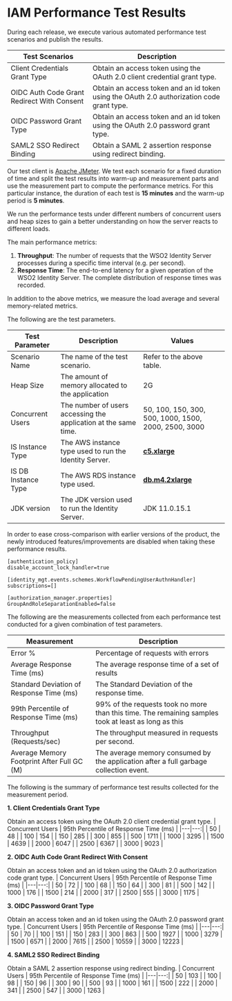 # IAM Performance Test Results

During each release, we execute various automated performance test scenarios and publish the results.

| Test Scenarios | Description |
| --- | --- |
| Client Credentials Grant Type | Obtain an access token using the OAuth 2.0 client credential grant type. |
| OIDC Auth Code Grant Redirect With Consent | Obtain an access token and an id token using the OAuth 2.0 authorization code grant type. |
| OIDC Password Grant Type | Obtain an access token and an id token using the OAuth 2.0 password grant type. |
| SAML2 SSO Redirect Binding | Obtain a SAML 2 assertion response using redirect binding. |

Our test client is [Apache JMeter](https://jmeter.apache.org/index.html). We test each scenario for a fixed duration of
time and split the test results into warm-up and measurement parts and use the measurement part to compute the
performance metrics. For this particular instance, the duration of each test is **15 minutes** and the warm-up period is **5 minutes**.

We run the performance tests under different numbers of concurrent users and heap sizes to gain a better understanding on how the server reacts to different loads.

The main performance metrics:

1. **Throughput**: The number of requests that the WSO2 Identity Server processes during a specific time interval (e.g. per second).
2. **Response Time**: The end-to-end latency for a given operation of the WSO2 Identity Server. The complete distribution of response times was recorded.

In addition to the above metrics, we measure the load average and several memory-related metrics.

The following are the test parameters.

| Test Parameter | Description | Values |
| --- | --- | --- |
| Scenario Name | The name of the test scenario. | Refer to the above table. |
| Heap Size | The amount of memory allocated to the application | 2G |
| Concurrent Users | The number of users accessing the application at the same time. | 50, 100, 150, 300, 500, 1000, 1500, 2000, 2500, 3000 |
| IS Instance Type | The AWS instance type used to run the Identity Server. | [**c5.xlarge**](https://aws.amazon.com/ec2/instance-types/) |
| IS DB Instance Type | The AWS RDS instance type used. | [**db.m4.2xlarge**](https://aws.amazon.com/rds/instance-types/) |
| JDK version | The JDK version used to run the Identity Server. | JDK 11.0.15.1  |

In order to ease cross-comparison with earlier versions of the product, the newly introduced features/improvements are disabled when taking these performance results.

```
[authentication_policy]
disable_account_lock_handler=true

[identity_mgt.events.schemes.WorkflowPendingUserAuthnHandler]
subscriptions=[]

[authorization_manager.properties]
GroupAndRoleSeparationEnabled=false
```

The following are the measurements collected from each performance test conducted for a given combination of
test parameters.

| Measurement | Description |
| --- | --- |
| Error % | Percentage of requests with errors |
| Average Response Time (ms) | The average response time of a set of results |
| Standard Deviation of Response Time (ms) | The Standard Deviation of the response time. |
| 99th Percentile of Response Time (ms) | 99% of the requests took no more than this time. The remaining samples took at least as long as this |
| Throughput (Requests/sec) | The throughput measured in requests per second. |
| Average Memory Footprint After Full GC (M) | The average memory consumed by the application after a full garbage collection event. |

The following is the summary of performance test results collected for the measurement period.



**1. Client Credentials Grant Type**

Obtain an access token using the OAuth 2.0 client credential grant type.
|  Concurrent Users | 95th Percentile of Response Time (ms) |
|---|---:|
| 50 | 48 |
| 100 | 154 |
| 150 | 285 |
| 300 | 855 |
| 500 | 1711 |
| 1000 | 3295 |
| 1500 | 4639 |
| 2000 | 6047 |
| 2500 | 6367 |
| 3000 | 9023 |

**2. OIDC Auth Code Grant Redirect With Consent**

Obtain an access token and an id token using the OAuth 2.0 authorization code grant type.
|  Concurrent Users | 95th Percentile of Response Time (ms) |
|---|---:|
| 50 | 72 |
| 100 | 68 |
| 150 | 64 |
| 300 | 81 |
| 500 | 142 |
| 1000 | 176 |
| 1500 | 214 |
| 2000 | 317 |
| 2500 | 555 |
| 3000 | 1175 |

**3. OIDC Password Grant Type**

Obtain an access token and an id token using the OAuth 2.0 password grant type.
|  Concurrent Users | 95th Percentile of Response Time (ms) |
|---|---:|
| 50 | 70 |
| 100 | 151 |
| 150 | 283 |
| 300 | 863 |
| 500 | 1927 |
| 1000 | 3279 |
| 1500 | 6571 |
| 2000 | 7615 |
| 2500 | 10559 |
| 3000 | 12223 |

**4. SAML2 SSO Redirect Binding**

Obtain a SAML 2 assertion response using redirect binding.
|  Concurrent Users | 95th Percentile of Response Time (ms) |
|---|---:|
| 50 | 103 |
| 100 | 98 |
| 150 | 96 |
| 300 | 90 |
| 500 | 93 |
| 1000 | 161 |
| 1500 | 222 |
| 2000 | 341 |
| 2500 | 547 |
| 3000 | 1263 |
